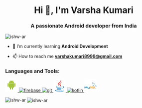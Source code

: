 <h1 align="center">Hi 👋, I'm Varsha Kumari</h1>
<h3 align="center">A passionate Android developer from India</h3>

<p align="left"> <img src="https://komarev.com/ghpvc/?username=ishw-ar&label=Profile%20views&color=0e75b6&style=flat" alt="ishw-ar" /> </p>

- 🌱 I’m currently learning **Android Development**

- 📫 How to reach me **varshakumari8999@gmail.com**


<h3 align="left">Languages and Tools:</h3>
<p align="left"> <a href="https://developer.android.com" target="_blank"> <img src="https://raw.githubusercontent.com/devicons/devicon/master/icons/android/android-original-wordmark.svg" alt="android" width="40" height="40"/> </a> <a href="https://firebase.google.com/" target="_blank"> <img src="https://www.vectorlogo.zone/logos/firebase/firebase-icon.svg" alt="firebase" width="40" height="40"/> </a> <a href="https://git-scm.com/" target="_blank"> <img src="https://www.vectorlogo.zone/logos/git-scm/git-scm-icon.svg" alt="git" width="40" height="40"/> </a> <a href="https://www.java.com" target="_blank"> <img src="https://raw.githubusercontent.com/devicons/devicon/master/icons/java/java-original.svg" alt="java" width="40" height="40"/> </a> <a href="https://kotlinlang.org" target="_blank"> <img src="https://www.vectorlogo.zone/logos/kotlinlang/kotlinlang-icon.svg" alt="kotlin" width="40" height="40"/> </a> <a href="https://www.mysql.com/" target="_blank"> <img src="https://raw.githubusercontent.com/devicons/devicon/master/icons/mysql/mysql-original-wordmark.svg" alt="mysql" width="40" height="40"/> </a> </p>

<p><img align="left" src="https://github-readme-stats.vercel.app/api/top-langs?username=ishw-ar&show_icons=true&locale=en&layout=compact" alt="ishw-ar" /></p>

<p>&nbsp;<img align="center" src="https://github-readme-stats.vercel.app/api?username=ishw-ar&show_icons=true&locale=en" alt="ishw-ar" /></p>
